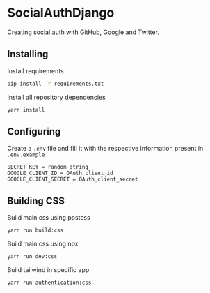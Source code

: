 # SocialAuthDjango

Creating social auth with GitHub, Google and Twitter.

## Installing

Install requirements

```sh
pip install -r requirements.txt
```

Install all repository dependencies

```sh
yarn install
```

## Configuring

Create a `.env` file and fill it with the respective information present in `.env.example`

```env
SECRET_KEY = random_string
GOOGLE_CLIENT_ID = OAuth_client_id
GOOGLE_CLIENT_SECRET = OAuth_client_secret
```

## Building CSS

Build main css using postcss

```sh
yarn run build:css
```

Build main css using npx

```sh
yarn run dev:css
```

Build tailwind in specific app

```sh
yarn run authentication:css
```
